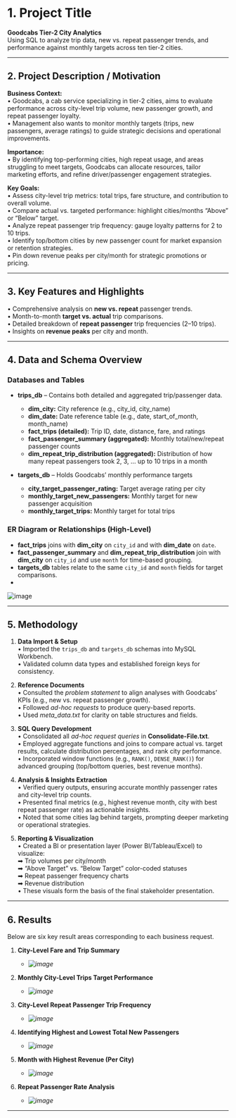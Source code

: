 # 1. Project Title

**Goodcabs Tier-2 City Analytics**  
Using SQL to analyze trip data, new vs. repeat passenger trends, and performance against monthly targets across ten tier-2 cities.

---

## 2. Project Description / Motivation

**Business Context:**  
• Goodcabs, a cab service specializing in tier-2 cities, aims to evaluate performance across city-level trip volume, new passenger growth, and repeat passenger loyalty.  
• Management also wants to monitor monthly targets (trips, new passengers, average ratings) to guide strategic decisions and operational improvements.

**Importance:**  
• By identifying top-performing cities, high repeat usage, and areas struggling to meet targets, Goodcabs can allocate resources, tailor marketing efforts, and refine driver/passenger engagement strategies.

**Key Goals:**  
• Assess city-level trip metrics: total trips, fare structure, and contribution to overall volume.  
• Compare actual vs. targeted performance: highlight cities/months “Above” or “Below” target.  
• Analyze repeat passenger trip frequency: gauge loyalty patterns for 2 to 10 trips.  
• Identify top/bottom cities by new passenger count for market expansion or retention strategies.  
• Pin down revenue peaks per city/month for strategic promotions or pricing.

---

## 3. Key Features and Highlights

• Comprehensive analysis on **new vs. repeat** passenger trends.  
• Month-to-month **target vs. actual** trip comparisons.  
• Detailed breakdown of **repeat passenger** trip frequencies (2–10 trips).  
• Insights on **revenue peaks** per city and month.

---

## 4. Data and Schema Overview

### Databases and Tables

- **trips_db** – Contains both detailed and aggregated trip/passenger data.  
  - **dim_city:** City reference (e.g., city_id, city_name)  
  - **dim_date:** Date reference table (e.g., date, start_of_month, month_name)  
  - **fact_trips (detailed):** Trip ID, date, distance, fare, and ratings  
  - **fact_passenger_summary (aggregated):** Monthly total/new/repeat passenger counts  
  - **dim_repeat_trip_distribution (aggregated):** Distribution of how many repeat passengers took 2, 3, … up to 10 trips in a month  

- **targets_db** – Holds Goodcabs’ monthly performance targets  
  - **city_target_passenger_rating:** Target average rating per city  
  - **monthly_target_new_passengers:** Monthly target for new passenger acquisition  
  - **monthly_target_trips:** Monthly target for total trips  

### ER Diagram or Relationships (High-Level)

- **fact_trips** joins with **dim_city** on `city_id` and with **dim_date** on `date`.  
- **fact_passenger_summary** and **dim_repeat_trip_distribution** join with **dim_city** on `city_id` and use `month` for time-based grouping.  
- **targets_db** tables relate to the same `city_id` and `month` fields for target comparisons.
- 
![image](https://github.com/user-attachments/assets/88c99e96-7b54-42e3-9295-c758611cd819)

---

## 5. Methodology

1. **Data Import & Setup**  
   • Imported the `trips_db` and `targets_db` schemas into MySQL Workbench.  
   • Validated column data types and established foreign keys for consistency.

2. **Reference Documents**  
   • Consulted the *problem statement* to align analyses with Goodcabs’ KPIs (e.g., new vs. repeat passenger growth).  
   • Followed *ad-hoc requests* to produce query-based reports.  
   • Used *meta_data.txt* for clarity on table structures and fields.

3. **SQL Query Development**  
   • Consolidated all *ad-hoc request queries* in **Consolidate-File.txt**.  
   • Employed aggregate functions and joins to compare actual vs. target results, calculate distribution percentages, and rank city performance.  
   • Incorporated window functions (e.g., `RANK()`, `DENSE_RANK()`) for advanced grouping (top/bottom queries, best revenue months).

4. **Analysis & Insights Extraction**  
   • Verified query outputs, ensuring accurate monthly passenger rates and city-level trip counts.  
   • Presented final metrics (e.g., highest revenue month, city with best repeat passenger rate) as actionable insights.  
   • Noted that some cities lag behind targets, prompting deeper marketing or operational strategies.

5. **Reporting & Visualization**  
   • Created a BI or presentation layer (Power BI/Tableau/Excel) to visualize:  
     ➡ Trip volumes per city/month  
     ➡ “Above Target” vs. “Below Target” color-coded statuses  
     ➡ Repeat passenger frequency charts  
     ➡ Revenue distribution  
   • These visuals form the basis of the final stakeholder presentation.
---
## 6. Results

Below are six key result areas corresponding to each business request.  

1. **City-Level Fare and Trip Summary**  
   - *![image](https://github.com/user-attachments/assets/4816311e-6a7f-4146-a9c0-16a7c1277a3a)*

2. **Monthly City-Level Trips Target Performance**  
   - *![image](https://github.com/user-attachments/assets/efce573a-41b5-488a-a70f-1d1495ce253f)*

3. **City-Level Repeat Passenger Trip Frequency**  
   - *![image](https://github.com/user-attachments/assets/b7d1ff3f-ab49-4e1d-9d7b-cf7a764d08eb)*

4. **Identifying Highest and Lowest Total New Passengers**  
   - *![image](https://github.com/user-attachments/assets/16c3976f-89cc-4ef2-9781-64b561a15f98)*

5. **Month with Highest Revenue (Per City)**  
   - *![image](https://github.com/user-attachments/assets/29ba5b7c-2b88-423a-a4ff-d8097c054b7b)*

6. **Repeat Passenger Rate Analysis**  
   - *![image](https://github.com/user-attachments/assets/b6feb475-df3a-40dd-8b77-b372ba9a9c76)*

---

